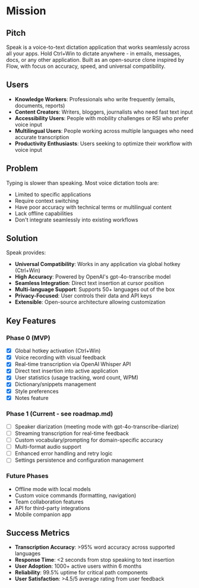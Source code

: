 # Mission

## Pitch
Speak is a voice-to-text dictation application that works seamlessly across all your apps. Hold Ctrl+Win to dictate anywhere - in emails, messages, docs, or any other application. Built as an open-source clone inspired by Flow, with focus on accuracy, speed, and universal compatibility.

## Users
- **Knowledge Workers**: Professionals who write frequently (emails, documents, reports)
- **Content Creators**: Writers, bloggers, journalists who need fast text input
- **Accessibility Users**: People with mobility challenges or RSI who prefer voice input
- **Multilingual Users**: People working across multiple languages who need accurate transcription
- **Productivity Enthusiasts**: Users seeking to optimize their workflow with voice input

## Problem
Typing is slower than speaking. Most voice dictation tools are:
- Limited to specific applications
- Require context switching
- Have poor accuracy with technical terms or multilingual content
- Lack offline capabilities
- Don't integrate seamlessly into existing workflows

## Solution
Speak provides:
- **Universal Compatibility**: Works in any application via global hotkey (Ctrl+Win)
- **High Accuracy**: Powered by OpenAI's gpt-4o-transcribe model
- **Seamless Integration**: Direct text insertion at cursor position
- **Multi-language Support**: Supports 50+ languages out of the box
- **Privacy-Focused**: User controls their data and API keys
- **Extensible**: Open-source architecture allowing customization

## Key Features

### Phase 0 (MVP)
- [x] Global hotkey activation (Ctrl+Win)
- [x] Voice recording with visual feedback
- [x] Real-time transcription via OpenAI Whisper API
- [x] Direct text insertion into active application
- [x] User statistics (usage tracking, word count, WPM)
- [x] Dictionary/snippets management
- [x] Style preferences
- [x] Notes feature

### Phase 1 (Current - see roadmap.md)
- [ ] Speaker diarization (meeting mode with gpt-4o-transcribe-diarize)
- [ ] Streaming transcription for real-time feedback
- [ ] Custom vocabulary/prompting for domain-specific accuracy
- [ ] Multi-format audio support
- [ ] Enhanced error handling and retry logic
- [ ] Settings persistence and configuration management

### Future Phases
- Offline mode with local models
- Custom voice commands (formatting, navigation)
- Team collaboration features
- API for third-party integrations
- Mobile companion app

## Success Metrics
- **Transcription Accuracy**: >95% word accuracy across supported languages
- **Response Time**: <2 seconds from stop speaking to text insertion
- **User Adoption**: 1000+ active users within 6 months
- **Reliability**: 99.5% uptime for critical path components
- **User Satisfaction**: >4.5/5 average rating from user feedback
